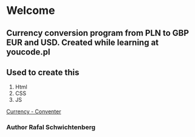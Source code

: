﻿

# Welcome



## Currency conversion program from PLN to GBP EUR and USD. Created while learning at youcode.pl

## Used to create this 
1. Html
2. CSS
3. JS

[Currency - Conventer](https://rafal-schwichtenberg.github.io/currency-conventer/)



### Author Rafal Schwichtenberg

